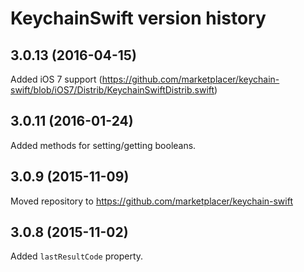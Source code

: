 # KeychainSwift version history

## 3.0.13 (2016-04-15)

Added iOS 7 support (https://github.com/marketplacer/keychain-swift/blob/iOS7/Distrib/KeychainSwiftDistrib.swift)

## 3.0.11 (2016-01-24)

Added methods for setting/getting booleans.

## 3.0.9 (2015-11-09)

Moved repository to https://github.com/marketplacer/keychain-swift

## 3.0.8 (2015-11-02)

Added `lastResultCode` property.
